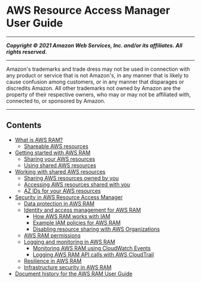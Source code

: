 # AWS Resource Access Manager User Guide

-----
*****Copyright &copy; 2021 Amazon Web Services, Inc. and/or its affiliates. All rights reserved.*****

-----
Amazon's trademarks and trade dress may not be used in 
     connection with any product or service that is not Amazon's, 
     in any manner that is likely to cause confusion among customers, 
     or in any manner that disparages or discredits Amazon. All other 
     trademarks not owned by Amazon are the property of their respective
     owners, who may or may not be affiliated with, connected to, or 
     sponsored by Amazon.

-----
## Contents
+ [What is AWS RAM?](what-is.md)
   + [Shareable AWS resources](shareable.md)
+ [Getting started with AWS RAM](getting-started.md)
   + [Sharing your AWS resources](getting-started-sharing.md)
   + [Using shared AWS resources](getting-started-shared.md)
+ [Working with shared AWS resources](working-with.md)
   + [Sharing AWS resources owned by you](working-with-sharing.md)
   + [Accessing AWS resources shared with you](working-with-shared.md)
   + [AZ IDs for your AWS resources](working-with-az-ids.md)
+ [Security in AWS Resource Access Manager](security.md)
   + [Data protection in AWS RAM](data-protection.md)
   + [Identity and access management for AWS RAM](control-access.md)
      + [How AWS RAM works with IAM](iam-policies.md)
      + [Example IAM policies for AWS RAM](iam-examples.md)
      + [Disabling resource sharing with AWS Organizations](disable-sharing.md)
   + [AWS RAM permissions](permissions.md)
   + [Logging and monitoring in AWS RAM](monitoring-overview.md)
      + [Monitoring AWS RAM using CloudWatch Events](using-cloudwatch-events.md)
      + [Logging AWS RAM API calls with AWS CloudTrail](logging-using-cloudtrail.md)
   + [Resilience in AWS RAM](disaster-recovery-resiliency.md)
   + [Infrastructure security in AWS RAM](infrastructure-security.md)
+ [Document history for the AWS RAM User Guide](doc-history.md)